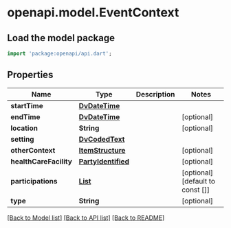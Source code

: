 # openapi.model.EventContext

## Load the model package
```dart
import 'package:openapi/api.dart';
```

## Properties
Name | Type | Description | Notes
------------ | ------------- | ------------- | -------------
**startTime** | [**DvDateTime**](DvDateTime.md) |  | 
**endTime** | [**DvDateTime**](DvDateTime.md) |  | [optional] 
**location** | **String** |  | [optional] 
**setting** | [**DvCodedText**](DvCodedText.md) |  | 
**otherContext** | [**ItemStructure**](ItemStructure.md) |  | [optional] 
**healthCareFacility** | [**PartyIdentified**](PartyIdentified.md) |  | [optional] 
**participations** | [**List<Participation>**](Participation.md) |  | [optional] [default to const []]
**type** | **String** |  | [optional] 

[[Back to Model list]](../README.md#documentation-for-models) [[Back to API list]](../README.md#documentation-for-api-endpoints) [[Back to README]](../README.md)


